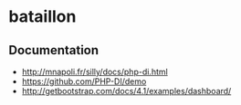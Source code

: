 # bataillon

## Documentation

* http://mnapoli.fr/silly/docs/php-di.html
* https://github.com/PHP-DI/demo
* http://getbootstrap.com/docs/4.1/examples/dashboard/
